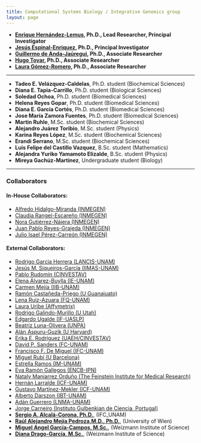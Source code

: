 ```yaml
---
title: Computational Systems Biology / Integrative Genomics group
layout: page
---
```


* __[Enrique Hernández-Lemus][G], Ph.D., Lead Researcher, Principal Investigator__
* __[Jesús Espinal-Enriquez][J], Ph.D., Principal Investigator__
* __[Guillermo de Anda-Jaúregui][D], Ph.D., Associate Researcher__
* __[Hugo Tovar][B], Ph.D., Associate Researcher__
* __[Laura Gómez-Romero][B], Ph.D., Associate Researcher__

---

* __Tadeo E. Velázquez-Caldelas__, Ph.D. student (Biochemical Sciences) 
* __Diana E. Tapia-Carrillo__, Ph.D. student (Biological Sciences)
* __Soledad Ochoa__, Ph.D. student (Biomedical Sciences)
* __Helena Reyes Gopar__, Ph.D. student (Biomedical Sciences)
* __Diana E. García Cortés__, Ph.D. student (Biomedical Sciences)
* __Jose María Zamora Fuentes__, Ph.D. student (Biomedical Sciences)
* __Martin Ruhle__, M.Sc. student (Biochemical Sciences)
* __Alejandro Juárez Toribio__, M.Sc. student (Physics)
* __Karina Reyes López__, M.Sc. student (Biochemical Sciences)
* __Erandi Serrano__, M.Sc. student (Biochemical Sciences)
* __Luis Felipe del Castillo Vazquez__, B.Sc. student (Mathematics)
* __Alejandra Yuriko Yamamoto Elizalde__, B.Sc. student (Physics)
* __Mireya Gachúz-Martínez__, Undergraduate student (Biology)

---

### Collaborators

#### In-House Collaborators:

* [Alfredo Hidalgo-Miranda (INMEGEN)][3]
* [Claudia Rangel-Escareño (INMEGEN)][2]
* [Nora Gutiérrez-Nájera (INMEGEN)][5]
* [Juan Pablo Reyes-Grajeda (INMEGEN)][6]
* [Julio Isael Pérez-Carreón (INMEGEN)][7]

#### External Collaborators:

* [Rodrigo Garcia Herrera (LANCIS-UNAM)][31]
* [Jesús M. Siqueiros-García (IIMAS-UNAM)][8]
* [Pablo Rudomín (CINVESTAV)][9]
* [Elena Álvarez-Buylla (IE-UNAM)][10]
* [Carmen Mejía (IIB-UNAM)][11]
* [Ramón Castañeda-Priego (U Guanajuato)][12]
* [Lena Ruiz-Azuara (FQ-UNAM)][13]
* [Laura Uribe (Affymetrix)][14]
* [Rodrigo Galindo-Murillo (U Utah)][15]
* [Edgardo Ugalde (IF-UASLP)][16]
* [Beatríz Luna-Olivera (UNPA)][17]
* [Alán Aspuru-Guzik (U Harvard)][18]
* [Erika E. Rodríguez (UAEH/CINVESTAV)][19]
* [David P. Sanders (FC-UNAM)][20]
* [Francisco F. De Miguel (IFC-UNAM)][21]
* [Miguel Rubí (U Barcelona)][22]
* [Estrella Ramos (IM-UNAM)][23]
* [Eva Ramón Gallegos (ENCB-IPN)][24]
* [Nataly Manjarrez Orduño (The Feinstein Institute for Medical Research)][25]
* [Hernán Larralde (ICF-UNAM)][26]
* [Gustavo Martínez-Mekler (ICF-UNAM)][27]
* [Alberto Darszon (IBT-UNAM)][28]
* [Adán Guerrero (LNMA-UNAM)][29]
* [Jorge Carneiro (Instituto Gulbenkian de Ciencia, Portugal)][30]
* __[Sergio A. Alcalá-Corona, Ph.D.][I]__, (IFC_UNAM)
* __[Raúl Alejandro Mejía Pedroza,M.D., Ph.D.][C]__, (University of Wien)
* __[Miguel Angel García-Campos, M.Sc.][A]__, (Weizmann Institute of Science)
* __[Diana Drago-García, M.Sc.][E]__, (Weizmann Institute of Science)



[1]: http://www.ncbi.nlm.nih.gov/pubmed/24926019
[2]: http://www.inmegen.gob.mx/es/investigacion/investigadores/curriculum-vitae/?perfil=19
[3]: http://www.inmegen.gob.mx/es/investigacion/investigadores/curriculum-vitae/?perfil=17
[5]: http://www.inmegen.gob.mx/es/investigacion/investigadores/curriculum-vitae/?perfil=16
[6]: http://www.inmegen.gob.mx/es/investigacion/investigadores/curriculum-vitae/?perfil=25
[7]: http://www.inmegen.gob.mx/es/investigacion/investigadores/curriculum-vitae/?perfil=223
 
[8]: http://www.iimas.unam.mx/biblioteca/index.php/colaboradors/detalle/1/s
[9]: http://www.fisio.cinvestav.mx/academicos/rudomin/
[10]: http://www.ecologia.unam.mx/ie/academicos/alvarez/alvarez_contacto.htm
[11]: http://www.biomedicas.unam.mx/_administracion/_departamentos/medicina_genomica_toxicologia_ambiental/carmen_mejia.html
[12]: http://www.ifug.ugto.mx/~ramoncp/
[13]: http://www.quimica.unam.mx/ficha_investigador.php?ID=157&tipo=2
[14]: http://www.linkedin.com/pub/laura-uribe/9/608/430
[15]: http://faculty.utah.edu/u0818159-RODRIGO_GALINDO/research/index.hml
[16]: http://www.ifisica.uaslp.mx/~ugalde/
[17]: http://www.unpa.edu.mx/profesores/loma_bonita/beatriz_carely_luna_olivera.html
[18]: http://aspuru.chem.harvard.edu/
[19]: http://www.uaeh.edu.mx/campus/icbi/investigacion/matematicas/curriculums/erika.html
[20]: http://sistemas.fciencias.unam.mx/~dsanders/
[21]: http://www.ifc.unam.mx/investigadores/francisco-f-de-miguel
[22]: http://www.ffn.ub.es/webmrubi/
[23]: http://genomicacomputacional.inmegen.gob.mx/ehernandez/www.iim.unam.mx
[24]: http://biomedbiotec.encb.ipn.mx/doctorado/Eva_Ramon.php
[25]: http://www.feinsteininstitute.org/
[26]: http://www.fis.unam.mx/perfil_ver.php?miembro=29
[27]: http://www.fis.unam.mx/perfil_ver.php?miembro=32
[28]: http://www.ibt.unam.mx/server/PRG.base?tipo:doc,dir:PRG.curriculum,par:darszon
[29]: http://www.ibt.unam.mx/server/PRG.base?tipo:doc,dir:PRG.curriculum,par:adanog
[30]: http://qobweb.igc.gulbenkian.pt/pages/jorge/
[31]: https://www.researchgate.net/profile/Rodrigo_Garcia-Herrera


[A]: http://csb-ig.github.io/people/angel_campos/
[B]: http://csb-ig.github.io/people/hugo_tovar/
[C]: http://csb-ig.github.io/people/raul_mejia/
[D]: http://csb-ig.github.io/people/guillermo_deanda/
[E]: http://csb-ig.github.io/people/diana_drago/
[F]: http://csb-ig.github.io/people/karol_baca/
[G]: http://csbig.inmegen.gob.mx/about/
[H]: http://csb-ig.github.io/people/rodrigo_garcia/
[I]: http://csb-ig.github.io/people/sergio_alcala/
[J]: https://github.com/orgs/CSB-IG/people/jesusespinal
